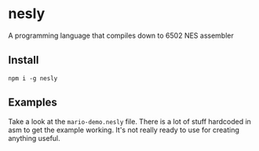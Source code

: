 nesly
=====

A programming language that compiles down to 6502 NES assembler

## Install
`npm i -g nesly`

## Examples
Take a look at the `mario-demo.nesly` file. There is a lot of stuff hardcoded in asm to get the example working. It's not really ready to use for creating anything useful.
